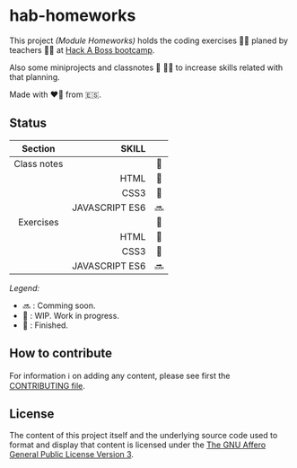# hab-homeworks

This project _(Module Homeworks)_ holds the coding exercises 🧑‍💻 planed by teachers 🧑‍🏫 at [Hack A Boss bootcamp](https://hackaboss.dev/bootcamp-programacion-remoto).

Also some miniprojects and classnotes 🏫 📖📝 to increase skills related with that planning.

Made with ❤️‍🔥 from 🇪🇸.

## Status

|    Section     |    SKILL        |          |
|:--------------:|----------------:|:--------:|
|  Class notes                    ||    🚧    |
|                | HTML            |    🚧    |
|                | CSS3            |    🚧    |
|                | JAVASCRIPT ES6  |    🔜    |
| Exercises                       ||    🚧    |
|                | HTML            |    🚧    |
|                | CSS3            |    🚧    |
|                | JAVASCRIPT ES6  |    🔜    |

*Legend:*
- 🔜 : Comming soon.
- 🚧 : WIP. Work in progress.
- 🏁 : Finished.

## How to contribute

For information ℹ️ on adding any content, please see first the [CONTRIBUTING file](CONTRIBUTING.md).

## License

The content of this project itself and the underlying source code used to format and display that content is licensed under the [The GNU Affero General Public License Version 3](LICENSE).
